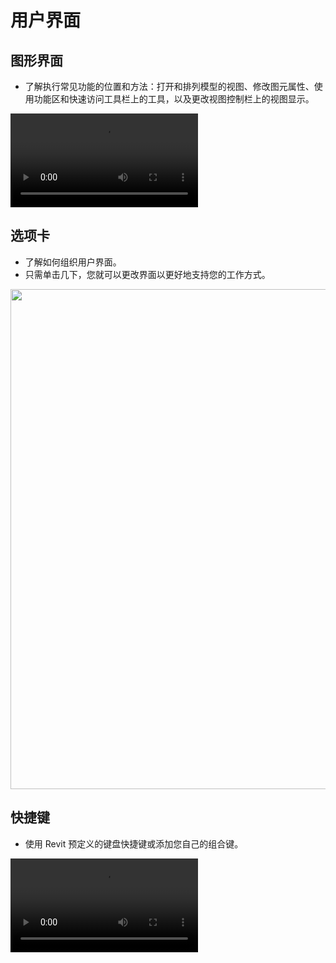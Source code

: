 # 用户界面

## 图形界面
- 了解执行常见功能的位置和方法：打开和排列模型的视图、修改图元属性、使用功能区和快速访问工具栏上的工具，以及更改视图控制栏上的视图显示。

<video src ="https://help.autodesk.com/videos/de01ca80-3911-11ed-905f-859cd9fcf2e4/video.webm" controls="controls" > </video>
<!-- <video src ="./Videoes/UserInterfaceTour.webm" controls="controls" > </video> -->


## 选项卡

- 了解如何组织用户界面。
- 只需单击几下，您就可以更改界面以更好地支持您的工作方式。

<img  width = '600' height ='800'   src ="https://HelloBIM.github.io/Basic/imgaes/HowTheInterfaceWorks.png"/>  

## 快捷键

- 使用 Revit 预定义的键盘快捷键或添加您自己的组合键。

<video src ="https://help.autodesk.com/videos/c1fe7e40-5488-11ed-905f-859cd9fcf2e4/video.webm" controls="controls" > </video>
<!-- <video src ="./Videoes/UsingKeyboard.webm" controls="controls" > </video> -->